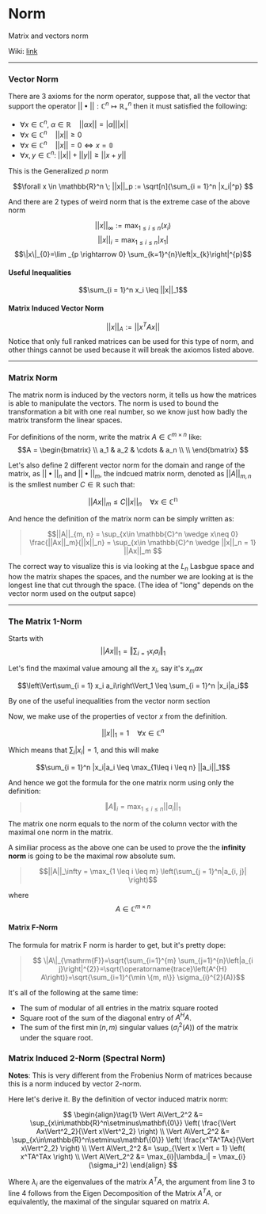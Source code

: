 # Norm
Matrix and vectors norm

Wiki: [link](https://www.wikiwand.com/en/Matrix_norm)

---

### Vector Norm

There are 3 axioms for the norm operator, suppose that, all the vector that support the operator $||\bullet||:\mathbb{C}^n\mapsto\mathbb{R}^n_+$ then it must satisfied the following: 

* $\forall x \in \mathbb{C}^n, \; \alpha \in \mathbb{R} \quad ||\alpha x|| = |\alpha| ||x||$
* $\forall x \in \mathbb{C}^n \quad ||x|| \geq 0$
* $\forall x \in \mathbb{C}^n \quad ||x|| = 0 \iff x = \mathbb{0}$
* $\forall x, y \in \mathbb{C}^n:\; ||x|| + ||y||  \geq ||x + y||$


This is the Generalized $p$ norm

$$\forall x \in \mathbb{R}^n \; ||x||_p := 
\sqrt[n]{\sum_{i = 1}^n |x_i|^p} $$

And there are 2 types of weird norm that is the extreme case of the above norm

$$||x||_\infty := \max_{1 \leq i \leq n}(x_i)$$
$$||x||_i = \max_{1\leq i\leq n}|x_1|$$
$$\|x\|_{0}=\lim _{p \rightarrow 0} \sum_{k=1}^{n}\left|x_{k}\right|^{p}$$

#### Useful Inequalities 

$$\sum_{i = 1}^n x_i \leq ||x||_1$$



#### Matrix Induced Vector Norm
$$||x||_A:= ||x^TAx||$$
Notice that only full ranked matrices can be used for this type of norm, and other things cannot be used because it will break the axiomos listed above. 

---
### Matrix Norm

The matrix norm is induced by the vectors norm, it tells us how the matrices is able to manipulate the vectors. The norm is used to bound the transformation a bit with one real number, so we know just how badly the matrix transform the linear spaces. 

For definitions of the norm, write the matrix $A \in \mathbb{C}^{m\times n}$ like: 
$$A = \begin{bmatrix}
\\
a_1 & a_2 & \cdots & a_n
\\
\\
\end{bmatrix}
$$

Let's also define 2 different vector norm for the domain and range of the matrix, as $||\bullet||_n$ and $||\bullet||_m$, the indcued matrix norm, denoted as $||A||_{m, n}$ is the smllest number $C\in \mathbb{R}$ such that: 

$$||Ax||_m \leq C||x||_n \quad \forall x\in \mathbb{C^n}$$

And hence the definition of the matrix norm can be simply written as: 

> $$||A||_{m, n} = \sup_{x\in \mathbb{C}^n \wedge x\neq 0} \frac{||Ax||_m}{||x||_n}
>  = \sup_{x\in \mathbb{C}^n \wedge ||x||_n = 1} ||Ax||_m
> $$

The correct way to visualize this is via looking at the $L_n$ Lasbgue space and how the matrix shapes the spaces, and the number we are looking at is the longest line that cut through the space. (The idea of "long" depends on the vector norm used on the output sapce) 

--- 
### The Matrix 1-Norm
Starts with
$$||Ax||_1 = \left\Vert\sum_{i = 1} x_i a_i\right\Vert_1$$

Let's find the maximal value amoung all the $x_i$, say it's $x_max$

$$\left\Vert\sum_{i = 1} x_i a_i\right\Vert_1 \leq \sum_{i = 1}^n |x_i|a_i$$

By one of the useful inequalities from the vector norm section 

Now, we make use of the properties of vector $x$ from the definition.

$$||x||_1 = 1 \quad \forall x \in \mathbb{C}^n$$

Which means that $\sum_i |x_i| = 1$, and this will make 

$$\sum_{i = 1}^n |x_i|a_i \leq \max_{1\leq i \leq n} ||a_i||_1$$

And hence we got the formula for the one matrix norm using only the definition: 


> $$\Vert A\Vert_i = \max_{1 \leq i \leq n} ||a_i||_1 $$

The matrix one norm equals to the norm of the column vector with the maximal one norm in the matrix. 


A similiar process as the above one can be used to prove the the **infinity norm** is going to be the maximal row absolute sum. 

> $$||A||_\infty = \max_{1 \leq i \leq m}
> \left(\sum_{j = 1}^n|a_{i, j}| \right)$$

where $$A\in \mathbb{C}^{m\times n}$$

#### Matrix F-Norm

The formula for matrix F norm is harder to get, but it's pretty dope: 

> $$
\|A\|_{\mathrm{F}}=\sqrt{\sum_{i=1}^{m} \sum_{j=1}^{n}\left|a_{i j}\right|^{2}}=\sqrt{\operatorname{trace}\left(A^{H} A\right)}=\sqrt{\sum_{i=1}^{\min \{m, n\}} \sigma_{i}^{2}(A)}$$

It's all of the following at the same time: 
* The sum of modular of all entries in the matrix square rooted
* Square root of the sum of the diagonal entry of $A^HA$. 
* The sum of the first $\min(n, m)$ singular values ($\sigma_i^2(A)$) of the matrix under the square root. 

### Matrix Induced 2-Norm (Spectral Norm)

**Notes**: This is very different from the Frobenius Norm of matrices because this is a norm induced by vector 2-norm. 

Here let's derive it. By the definition of vector induced matrix norm:

$$
\begin{align}\tag{1}
    \Vert A\Vert_2^2 
    &=
    \sup_{x\in\mathbb{R}^n\setminus\mathbf\{0\}} \left(
        \frac{\Vert Ax\Vert^2_2}{\Vert x\Vert^2_2}
    \right)
    \\
    \Vert A\Vert_2^2 
    &=
    \sup_{x\in\mathbb{R}^n\setminus\mathbf\{0\}} \left(
        \frac{x^TA^TAx}{\Vert x\Vert^2_2}
    \right)
    \\
    \Vert A\Vert_2^2
    &=
    \sup_{\Vert x \Vert = 1} \left(
        x^TA^TAx
    \right)
    \\
    \Vert A\Vert_2^2 &= \max_{i}|\lambda_i| = \max_{i}(\sigma_i^2)
\end{align}
$$

Where $\lambda_i$ are the eigenvalues of the matrix $A^TA$, the argument from line 3 to line 4 follows from the Eigen Decomposition of the Matrix $A^TA$, or equivalently, the maximal of the singular squared on matrix $A$. 